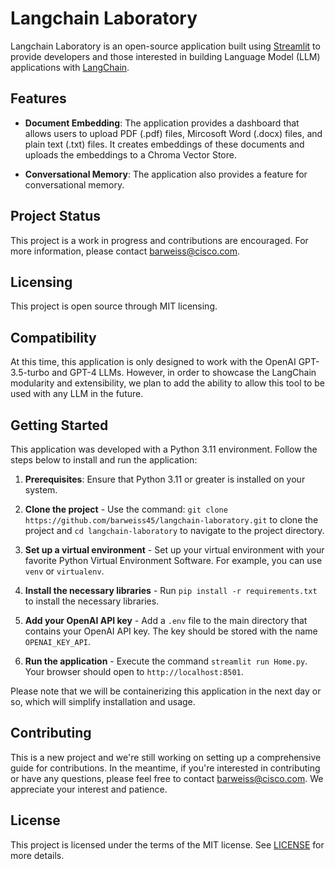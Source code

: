 # Langchain Laboratory

Langchain Laboratory is an open-source application built using [Streamlit](https://docs.streamlit.io/) to provide developers and those interested in building Language Model (LLM) applications with [LangChain](https://python.langchain.com/docs/get_started/introduction.html).

## Features

- **Document Embedding**: The application provides a dashboard that allows users to upload PDF (.pdf) files, Mircosoft Word (.docx) files, and plain text (.txt) files. It creates embeddings of these documents and uploads the embeddings to a Chroma Vector Store.

- **Conversational Memory**: The application also provides a feature for conversational memory.

## Project Status

This project is a work in progress and contributions are encouraged. For more information, please contact [barweiss@cisco.com](mailto:barweiss@cisco.com).

## Licensing

This project is open source through MIT licensing.

## Compatibility

At this time, this application is only designed to work with the OpenAI GPT-3.5-turbo and GPT-4 LLMs. However, in order to showcase the LangChain modularity and extensibility, we plan to add the ability to allow this tool to be used with any LLM in the future.

## Getting Started

This application was developed with a Python 3.11 environment. Follow the steps below to install and run the application:

1. **Prerequisites**: Ensure that Python 3.11 or greater is installed on your system.

2. **Clone the project** - Use the command: `git clone https://github.com/barweiss45/langchain-laboratory.git` to clone the project and `cd langchain-laboratory` to navigate to the project directory.

3. **Set up a virtual environment** - Set up your virtual environment with your favorite Python Virtual Environment Software. For example, you can use `venv` or `virtualenv`.

4. **Install the necessary libraries** - Run `pip install -r requirements.txt` to install the necessary libraries.

5. **Add your OpenAI API key** - Add a `.env` file to the main directory that contains your OpenAI API key. The key should be stored with the name `OPENAI_KEY_API`.

6. **Run the application** -  Execute the command `streamlit run Home.py`. Your browser should open to `http://localhost:8501`.

Please note that we will be containerizing this application in the next day or so, which will simplify installation and usage.

## Contributing

This is a new project and we're still working on setting up a comprehensive guide for contributions. In the meantime, if you're interested in contributing or have any questions, please feel free to contact [barweiss@cisco.com](mailto:barweiss@cisco.com). We appreciate your interest and patience.

## License

This project is licensed under the terms of the MIT license. See [LICENSE](LICENSE) for more details.
